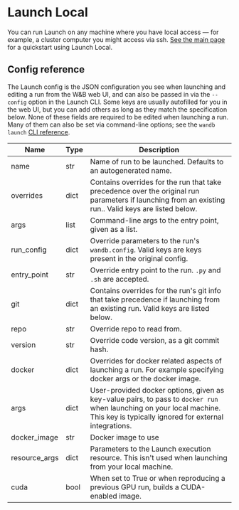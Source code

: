 # Launch Local

You can run Launch on any machine where you have local access — for example, a cluster computer you might access via ssh. [See the main page](../) for a quickstart using Launch Local.

## Config reference

The Launch config is the JSON configuration you see when launching and editing a run from the W\&B web UI, and can also be passed in via the `--config` option in the Launch CLI. Some keys are usually autofilled for you in the web UI, but you can add others as long as they match the specification below. None of these fields are required to be edited when launching a run. Many of them can also be set via command-line options; see the `wandb launch` [CLI reference](../../../ref/cli/wandb-launch.md).

| Name                  | Type | Description                                                                                                                                                                    |
| --------------------- | ---- | ------------------------------------------------------------------------------------------------------------------------------------------------------------------------------ |
| name                  | str  | Name of run to be launched. Defaults to an autogenerated name.                                                                                                                 |
| overrides             | dict | Contains overrides for the run that take precedence over the original run parameters if launching from an existing run.. Valid keys are listed below.                          |
|         args          | list | Command-line args to the entry point, given as a list.                                                                                                                         |
|         run\_config   | dict | Override parameters to the run's `wandb.config`. Valid keys are keys present in the original config.                                                                           |
|         entry\_point  | str  | Override entry point to the run. `.py` and `.sh` are accepted.                                                                                                                 |
| git                   | dict | Contains overrides for the run's git info that take precedence if launching from an existing run. Valid keys are listed below.                                                 |
|         repo          | str  | Override repo to read from.                                                                                                                                                    |
|         version       | str  | Override code version, as a git commit hash.                                                                                                                                   |
| docker                | dict | Overrides for docker related aspects of launching a run. For example specifying docker args or the docker image.                                                               |
|         args          | dict | User-provided docker options, given as key-value pairs, to pass to `docker run` when launching on your local machine. This key is typically ignored for external integrations. |
|         docker\_image | str  | Docker image to use                                                                                                                                                            |
| resource\_args        | dict | Parameters to the Launch execution resource. This isn't used when launching from your local machine.                                                                           |
| cuda                  | bool | When set to True or when reproducing a previous GPU run, builds a CUDA-enabled image.                                                                                          |
